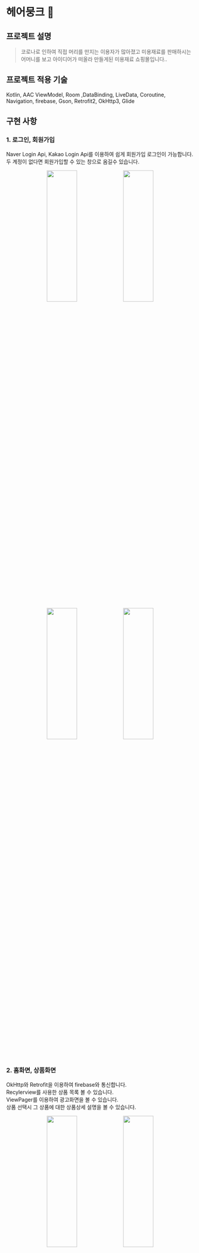 # 헤어뭉크 🛒

## 프로젝트 설명

> 코로나로 인하여 직접 머리를 만지는 이용자가 많아졌고 미용재료를 판매하시는 어머니를 보고 아이디어가 떠올라 만들게된 미용재료 쇼핑몰입니다..<br/>

## 프로젝트 적용 기술

Kotlin, AAC ViewModel, Room ,DataBinding, LiveData, Coroutine, Navigation, firebase, Gson,
Retrofit2, OkHttp3, Glide

## 구현 사항

### 1. 로그인, 회원가입

Naver Login Api, Kakao Login Api를 이용하여 쉽게 회원가입 로그인이 가능합니다.<br/>
두 계정이 없다면 회원가입할 수 있는 창으로 옴길수 있습니다.
<p align="center">
    <img src="https://user-images.githubusercontent.com/96619472/224281469-412e141c-0384-49da-a883-9d0c4af752e8.png" width="40%" height="30%">
<img src="https://user-images.githubusercontent.com/96619472/224281503-f37cca40-99de-43e3-a37a-948f00d8bdba.png" width="40%" height="30%">
<img src="https://user-images.githubusercontent.com/96619472/224281530-2584d416-760f-4040-b36f-2c7c45a0a46c.png" width="40%" height="30%">
<img src="https://user-images.githubusercontent.com/96619472/224281550-dd04dfb6-6f4a-4768-92a7-9eb0c0a05243.png" width="40%" height="30%">
</p>
<br/>

### 2. 홈화면, 상품화면

OkHttp와 Retrofit을 이용하여 firebase와 통신합니다.<br/>
Recylerview를 사용한 상품 목록 볼 수 있습니다.<br/>
ViewPager를 이용하여 광고화면을 볼 수 있습니다.<br/>
상품 선택시 그 상품에 대한 상품상세 설명을 볼 수 있습니다.
<p align="center">
    <img src="https://user-images.githubusercontent.com/96619472/224282501-89780617-5703-462b-af2a-7568224d994c.png" width="40%" height="30%">
<img src="https://user-images.githubusercontent.com/96619472/224282546-089b58cf-5c91-4af5-8ac5-c3931de84785.png" width="40%" height="30%">
</p>
<br/>

### 3. 상품 카테고리

firebase 서버를 이용하여 미용제품에 대한 카테고리 화면등장, 큰 카테고리 안에 세부 카테고리와 상품을 볼수 있습니다.
<p align="center">
    <img src="https://user-images.githubusercontent.com/96619472/224283107-60f1251d-4404-4d1b-8398-8f2ad3efb590.png" width="40%" height="30%">
<img src="https://user-images.githubusercontent.com/96619472/224283121-3ade1b53-7bd4-46eb-b8c5-a6411ef1064d.png" width="40%" height="30%">
</p>
<br/>

### 4. 장바구니

Room db를 이용하여 장바구니 화면 구현
<p align="center">
    <img src="https://user-images.githubusercontent.com/96619472/224283259-113d0b45-32e5-4c8c-bf31-fe2f564cd6dd.png" width="40%" height="30%">
<img src="https://user-images.githubusercontent.com/96619472/224283273-77133f17-ee7c-4183-a15c-2d95826f6f1d.png" width="40%" height="30%">
</p>
<br/>

### 5. 미용실 찾기

Kakao map Api와 Kakao search Api를 이용하여 미용실을 찾을수 있는 지도를 구현했습니다.
<p align="center">
    <img src="https://user-images.githubusercontent.com/96619472/224287128-bc9309e5-6f60-4210-bc73-ce9d633d3e8a.png" width="40%" height="30%">
</p>
<br/>

### 어려웠던점 
https://user-images.githubusercontent.com/96619472/224290310-ba499087-21bd-463c-bb89-d19006facea3.mp4
* 홈화면에 상태바 투명하게 하는 방법은 https://gogigood.tistory.com/20 이 블로그를 이용하여 해결했습니다.
* https://m.blog.naver.com/PostView.nhn?blogId=tkddlf4209&logNo=221342859972&proxyReferer=https:%2F%2Fwww.google.com%2F를 보고 참고하여 하나씩 대입했습니다.

